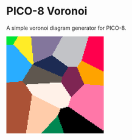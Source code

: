 # PICO-8 Voronoi
A simple voronoi diagram generator for PICO-8.

![Voronoi diagram generator gif](example_voronoi.gif?raw=true "Voronoi")
